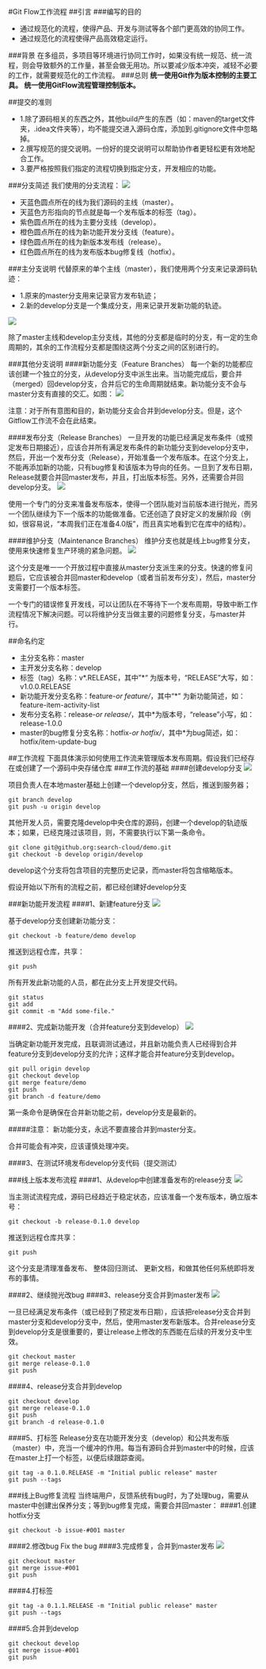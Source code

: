 #Git Flow工作流程
##引言
###编写的目的
* 通过规范化的流程，使得产品、开发与测试等各个部门更高效的协同工作。
* 通过规范化的流程使得产品高效稳定运行。

###背景
在多组员，多项目等环境进行协同工作时，如果没有统一规范、统一流程，则会导致额外的工作量，甚至会做无用功。所以要减少版本冲突，减轻不必要的工作，就需要规范化的工作流程。
###总则
**统一使用Git作为版本控制的主要工具。**
**统一使用GitFlow流程管理控制版本。**

##提交的准则
* 1.除了源码相关的东西之外，其他build产生的东西（如：maven的target文件夹，.idea文件夹等），均不能提交进入源码仓库，添加到.gitignore文件中忽略掉。
* 2.撰写规范的提交说明。一份好的提交说明可以帮助协作者更轻松更有效地配合工作。
* 3.要严格按照我们指定的流程切换到指定分支，开发相应的功能。

###分支简述
我们使用的分支流程：
![](https://upload-images.jianshu.io/upload_images/1753960-fa724bc56d6eb19d.png?imageMogr2/auto-orient/strip%7CimageView2/2/w/700)

* 天蓝色圆点所在的线为我们源码的主线（master）。
* 天蓝色方形指向的节点就是每一个发布版本的标签（tag）。
* 紫色圆点所在的线为主要分支线（develop）。
* 橙色圆点所在的线为新功能开发分支线（feature）。
* 绿色圆点所在的线为新版本发布线（release）。
* 红色圆点所在的线为发布版本bug修复线（hotfix）。

###主分支说明
代替原来的单个主线（master），我们使用两个分支来记录源码轨迹：

* 1.原来的master分支用来记录官方发布轨迹；
* 2.新的develop分支是一个集成分支，用来记录开发新功能的轨迹。

![](https://upload-images.jianshu.io/upload_images/1753960-ed7bee340bd1a332.png?imageMogr2/auto-orient/strip%7CimageView2/2/w/700)

除了master主线和develop主分支线，其他的分支都是临时的分支，有一定的生命周期的，其余的工作流程分支都是围绕这两个分支之间的区别进行的。

###其他分支说明
####新功能分支（Feature Branches）
每一个新的功能都应该创建一个独立的分支，从develop分支中派生出来。当功能完成后，要合并（merged）回develop分支，合并后它的生命周期就结束。新功能分支不会与master分支有直接的交汇。如图：
![](https://upload-images.jianshu.io/upload_images/1753960-360afd98a7bc7420.png?imageMogr2/auto-orient/strip%7CimageView2/2/w/700)

注意：对于所有意图和目的，新功能分支会合并到develop分支。但是，这个Gitflow工作流不会在此结束。

####发布分支（Release Branches）
一旦开发的功能已经满足发布条件（或预定发布日期接近），应该合并所有满足发布条件的新功能分支到develop分支中，然后，开出一个发布分支（Release），开始准备一个发布版本。在这个分支上，不能再添加新的功能，只有bug修复和该版本为导向的任务。一旦到了发布日期，Release就要合并回master发布，并且，打出版本标签。另外，还需要合并回develop分支。
![](https://upload-images.jianshu.io/upload_images/1753960-4f17517dd3ce88ff.png?imageMogr2/auto-orient/strip%7CimageView2/2/w/700)

使用一个专门的分支来准备发布版本，使得一个团队能对当前版本进行抛光，而另一个团队继续为下一个版本的功能做准备。它还创造了良好定义的发展阶段（例如，很容易说，“本周我们正在准备4.0版”，而且真实地看到它在库中的结构）。

####维护分支（Maintenance Branches）
维护分支也就是线上bug修复分支，使用来快速修复生产环境的紧急问题。
![](https://upload-images.jianshu.io/upload_images/1753960-28926a35c6d85fcd.png?imageMogr2/auto-orient/strip%7CimageView2/2/w/700)

这个分支是唯一一个开放过程中直接从master分支派生来的分支。快速的修复问题后，它应该被合并回master和develop（或者当前发布分支），然后，master分支需要打一个版本标签。

一个专门的错误修复开发线，可以让团队在不等待下一个发布周期，导致中断工作流程情况下解决问题。可以将维护分支当做主要的问题修复分支，与master并行。

##命名约定
* 主分支名称：master
* 主开发分支名称：develop
* 标签（tag）名称：v*.RELEASE，其中”*“ 为版本号，“RELEASE”大写，如：v1.0.0.RELEASE
* 新功能开发分支名称：feature-*or feature/*，其中“*” 为新功能简述，如：feature-item-activity-list
* 发布分支名称：release-*or release/*，其中*为版本号，“release”小写，如：release-1.0.0
* master的bug修复分支名称：hotfix-*or hotfix/*，其中*为bug简述，如：hotfix/item-update-bug

##工作流程
下面具体演示如何使用工作流来管理版本发布周期。假设我们已经存在或创建了一个源码中央存储仓库
###工作流的基础
####创建develop分支
![](https://upload-images.jianshu.io/upload_images/1753960-9322225d36efe345.png?imageMogr2/auto-orient/strip%7CimageView2/2/w/700)

项目负责人在本地master基础上创建一个develop分支，然后，推送到服务器；

```
git branch develop
git push -u origin develop
```

其他开发人员，需要克隆develop中央仓库的源码，创建一个develop的轨迹版本；如果，已经克隆过该项目，则，不需要执行以下第一条命令。

```
git clone git@github.org:search-cloud/demo.git
git checkout -b develop origin/develop
```

develop这个分支将包含项目的完整历史记录，而master将包含缩略版本。

假设开始以下所有的流程之前，都已经创建好develop分支

###新功能开发流程
####1、新建feature分支
![](https://upload-images.jianshu.io/upload_images/1753960-6e86b4e0641072b1.png?imageMogr2/auto-orient/strip%7CimageView2/2/w/700)

基于develop分支创建新功能分支：

```
git checkout -b feature/demo develop
```

推送到远程仓库，共享：

```
git push
```

所有开发此新功能的人员，都在此分支上开发提交代码。

```
git status
git add
git commit -m "Add some-file."
```

####2、完成新功能开发（合并feature分支到develop）
![](https://upload-images.jianshu.io/upload_images/1753960-f7a8d85046147f87.png?imageMogr2/auto-orient/strip%7CimageView2/2/w/700)

当确定新功能开发完成，且联调测试通过，并且新功能负责人已经得到合并feature分支到develop分支的允许；这样才能合并feature分支到develop。

```
git pull origin develop
git checkout develop
git merge feature/demo
git push
git branch -d feature/demo
```
第一条命令是确保在合并新功能之前，develop分支是最新的。

#####注意：
新功能分支，永远不要直接合并到master分支。

合并可能会有冲突，应该谨慎处理冲突。

####3、在测试环境发布develop分支代码（提交测试）

###线上版本发布流程
####1、从develop中创建准备发布的release分支
![](https://upload-images.jianshu.io/upload_images/1753960-614a14e353ebc4ee.png?imageMogr2/auto-orient/strip%7CimageView2/2/w/700)

当主测试流程完成，源码已经趋近于稳定状态，应该准备一个发布版本，确立版本号：

```
git checkout -b release-0.1.0 develop
``` 

推送到远程仓库共享：

```
git push
```

这个分支是清理准备发布、 整体回归测试、 更新文档，和做其他任何系统即将发布的事情。

####2、继续抛光改bug
####3、release分支合并到master发布
![](https://upload-images.jianshu.io/upload_images/1753960-d5f82672117e70b8.png?imageMogr2/auto-orient/strip%7CimageView2/2/w/700)

一旦已经满足发布条件（或已经到了预定发布日期），应该把release分支合并到master分支和develop分支中，然后，使用master发布新版本。合并release分支到develop分支是很重要的，要让release上修改的东西能在后续的开发分支中生效。

```
git checkout master
git merge release-0.1.0
git push
```

####4、release分支合并到develop
```
git checkout develop
git merge release-0.1.0
git push
git branch -d release-0.1.0
```
####5、打标签
Release分支在功能开发分支（develop）和公共发布版（master）中，充当一个缓冲的作用。每当有源码合并到master中的时候，应该在master上打一个标签，以便后续跟踪查阅。

```
git tag -a 0.1.0.RELEASE -m "Initial public release" master
git push --tags
```
###线上Bug修复流程
当终端用户，反馈系统有bug时，为了处理bug，需要从master中创建出保养分支；等到bug修复完成，需要合并回master：
####1.创建hotfix分支
```
git checkout -b issue-#001 master
```
####2.修改bug Fix the bug
####3.完成修复，合并到master发布
![](https://upload-images.jianshu.io/upload_images/1753960-930b924829011821.png?imageMogr2/auto-orient/strip%7CimageView2/2/w/700)
```
git checkout master
git merge issue-#001
git push
```
####4.打标签
```
git tag -a 0.1.1.RELEASE -m "Initial public release" master
git push --tags
```
####5.合并到develop
```
git checkout develop
git merge issue-#001
git push
```


